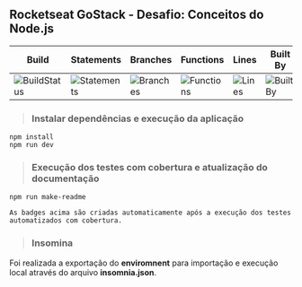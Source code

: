 ## Rocketseat GoStack - Desafio: Conceitos do Node.js

| Build | Statements | Branches | Functions | Lines | Built By | We Love |
| ------ | ------ | ------- | ------- | ------ | -------| ------- |
| ![BuildStatus](https://img.shields.io/badge/Build-Passing-brightgreen.svg) | ![Statements](https://img.shields.io/badge/Coverage-100%25-brightgreen.svg "Make me better!") | ![Branches](https://img.shields.io/badge/Coverage-100%25-brightgreen.svg "Make me better!") | ![Functions](https://img.shields.io/badge/Coverage-100%25-brightgreen.svg "Make me better!") | ![Lines](https://img.shields.io/badge/Coverage-100%25-brightgreen.svg "Make me better!") | ![BuiltBy](https://img.shields.io/badge/TypeScript-Lovers-black.svg "img.shields.io") | ![ForTheBadge](https://img.shields.io/badge/Using-Badges-red.svg "ForTheBadge")

> ### Instalar dependências e execução da aplicação

```
npm install
npm run dev
```

> ### Execução dos testes com cobertura e atualização do documentação

```
npm run make-readme

As badges acima são criadas automaticamente após a execução dos testes automatizados com cobertura.
```

> ### Insomina

Foi realizada a exportação do **enviromnent** para importação e execução local através do arquivo **insomnia.json**.

